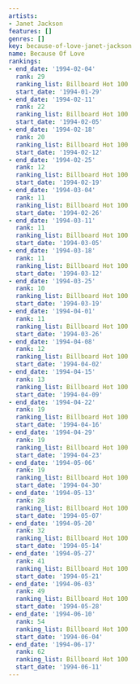 ```yaml
---
artists:
- Janet Jackson
features: []
genres: []
key: because-of-love-janet-jackson
name: Because Of Love
rankings:
- end_date: '1994-02-04'
  rank: 29
  ranking_list: Billboard Hot 100
  start_date: '1994-01-29'
- end_date: '1994-02-11'
  rank: 22
  ranking_list: Billboard Hot 100
  start_date: '1994-02-05'
- end_date: '1994-02-18'
  rank: 20
  ranking_list: Billboard Hot 100
  start_date: '1994-02-12'
- end_date: '1994-02-25'
  rank: 12
  ranking_list: Billboard Hot 100
  start_date: '1994-02-19'
- end_date: '1994-03-04'
  rank: 11
  ranking_list: Billboard Hot 100
  start_date: '1994-02-26'
- end_date: '1994-03-11'
  rank: 11
  ranking_list: Billboard Hot 100
  start_date: '1994-03-05'
- end_date: '1994-03-18'
  rank: 11
  ranking_list: Billboard Hot 100
  start_date: '1994-03-12'
- end_date: '1994-03-25'
  rank: 10
  ranking_list: Billboard Hot 100
  start_date: '1994-03-19'
- end_date: '1994-04-01'
  rank: 11
  ranking_list: Billboard Hot 100
  start_date: '1994-03-26'
- end_date: '1994-04-08'
  rank: 12
  ranking_list: Billboard Hot 100
  start_date: '1994-04-02'
- end_date: '1994-04-15'
  rank: 13
  ranking_list: Billboard Hot 100
  start_date: '1994-04-09'
- end_date: '1994-04-22'
  rank: 19
  ranking_list: Billboard Hot 100
  start_date: '1994-04-16'
- end_date: '1994-04-29'
  rank: 19
  ranking_list: Billboard Hot 100
  start_date: '1994-04-23'
- end_date: '1994-05-06'
  rank: 19
  ranking_list: Billboard Hot 100
  start_date: '1994-04-30'
- end_date: '1994-05-13'
  rank: 28
  ranking_list: Billboard Hot 100
  start_date: '1994-05-07'
- end_date: '1994-05-20'
  rank: 32
  ranking_list: Billboard Hot 100
  start_date: '1994-05-14'
- end_date: '1994-05-27'
  rank: 41
  ranking_list: Billboard Hot 100
  start_date: '1994-05-21'
- end_date: '1994-06-03'
  rank: 49
  ranking_list: Billboard Hot 100
  start_date: '1994-05-28'
- end_date: '1994-06-10'
  rank: 54
  ranking_list: Billboard Hot 100
  start_date: '1994-06-04'
- end_date: '1994-06-17'
  rank: 62
  ranking_list: Billboard Hot 100
  start_date: '1994-06-11'
---
```


